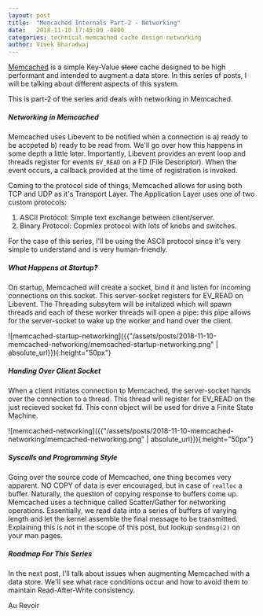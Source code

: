 ```yaml
---
layout: post
title:  "Memcached Internals Part-2 - Networking"
date:   2018-11-10 17:45:00 -0800
categories: technical memcached cache design networking
author: Vivek Bharadwaj
---
```


[Memcached][memcached-link] is a simple Key-Value ~~store~~ cache designed to be high performant and intended to augment a data store. In this series of posts, I will be talking about different aspects of this system. 

This is part-2 of the series and deals with networking in Memcached.

##### Networking in Memcached

Memcached uses Libevent to be notified when a connection is a) ready to be accpeted b) ready to be read from. We'll go over how this happens in some depth a little later. Importantly, Libevent provides an event loop and threads register for events `EV_READ` on a FD (File Descriptor). When the event occurs, a callback provided at the time of registration is invoked. 

Coming to the protocol side of things, Memcached allows for using both TCP and UDP as it's Transport Layer. The Application Layer uses one of two custom protocols:
1. ASCII Protocol: Simple text exchange between client/server.
2. Binary Protocol: Copmlex protocol with lots of knobs and switches.

For the case of this series, I'll be using the ASCII protocol since it's very simple to understand and is very human-friendly.

##### What Happens at Startup?

On startup, Memcached will create a socket, bind it and listen for incoming connections on this socket. This server-socket registers for EV_READ on Libevent. 
The Threading subsytem will be initalized which will spawn threads and each of these worker threads will open a pipe: this pipe allows for the server-socket to wake up the worker and hand over the client.

![memcached-startup-networking]({{"/assets/posts/2018-11-10-memcached-networking/memcached-startup-networking.png" | absolute_url}}){:height="50px"}

##### Handing Over Client Socket

When a client initiates connection to Memcached, the server-socket hands over the connection to a thread. This thread will register for EV_READ on the just recieved socket fd. This conn object will be used for drive a Finite State Machine.

![memcached-networking]({{"/assets/posts/2018-11-10-memcached-networking/memcached-networking.png" | absolute_url}}){:height="50px"}



##### Syscalls and Programming Style

Going over the source code of Memcached, one thing becomes very apparent. NO COPY of data is ever encouraged, but in case of `realloc` a buffer. Naturally, the question of copying response to buffers come up. Memcached uses a technique called Scatter/Gather for networking operations. Essentially, we read data into a series of buffers of varying length and let the kernel assemble the final message to be transmitted. Explaining this is not in the scope of this post, but lookup `sendmsg(2)` on your man pages.

##### Roadmap For This Series

In the next post, I'll talk about issues when augmenting Memcached with a data store. We'll see what race conditions occur and how to avoid them to maintain Read-After-Write consistency.

Au Revoir

[memcached-link]: https://memcached.org/